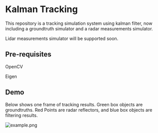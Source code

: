 Kalman Tracking
==================
This repository is a tracking simulation system using kalman filter, now including a groundtruth simulator and a radar measurements simulator. 

Lidar measurements simulator will be supported soon.

Pre-requisites
--------------
OpenCV

Eigen

Demo
-----
Below shows one frame of tracking results. Green box objects are groundtruths. Red Points are radar reflectors, and blue box objects are filtering results.

![example.png](https://github.com/hunterlew/kalman_tracking/blob/master/example.png)
